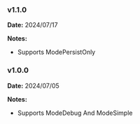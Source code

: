 ### v1.1.0
**Date:** 2024/07/17

**Notes:**

* Supports ModePersistOnly

### v1.0.0
**Date:** 2024/07/05

**Notes:**

* Supports ModeDebug And ModeSimple